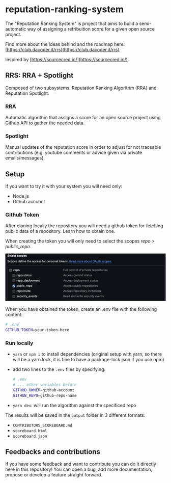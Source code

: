 # reputation-ranking-system

The "Reputation Ranking System" is project that aims to build a semi-automatic way of assigning a retribuition score for a given open source project.

Find more about the ideas behind and the roadmap here: [https://club.dacoder.it/rrs](https://club.dacoder.it/rrs).

Inspired by [https://sourcecred.io/](https://sourcecred.io/).

## RRS: RRA + Spotlight

Composed of two subsystems: Reputation Ranking Algorithm (RRA) and Reputation Spotlight.

### RRA

Automatic algorithm that assigns a score for an open source project using Github API to gather the needed data.

### Spotlight

Manual updates of the reputation score in order to adjust for not traceable contributions (e.g. youtube comments or advice given via private emails/messages).

## Setup

If you want to try it with your system you will need only:

- Node.js
- Github account

### Github Token

After cloning locally the repository you will need a github token for fetching public data of a repository.
Learn how to obtain one.

When creating the token you will only need to select the scopes _repo > public_repo_.

![github token scopes](docs/github-token-scopes.png)

When you have obtained the token, create an .env file with the following content:

```bash
# .env
GITHUB_TOKEN=your-token-here
```

### Run locally

- `yarn` or `npm i` to install dependencies (original setup with yarn, so there will be a yarn.lock, it is fine to have a package-lock.json if you use npm)
- add two lines to the `.env` files by specifying:

  ```bash
  # .env
  # ... other variables before
  GITHUB_OWNER=github-account
  GITHUB_REPO=github-repo-name
  ```

- `yarn dev`: will run the algorithm against the specificed repo

The results will be saved in the `output` folder in 3 different formats:

- `CONTRIBUTORS_SCOREBOARD.md`
- `scoreboard.html`
- `scoreboard.json`

## Feedbacks and contributions

If you have some feedback and want to contribute you can do it directly here in this repository!
You can open a bug, add more documentation, propose or develop a feature straight forward.
